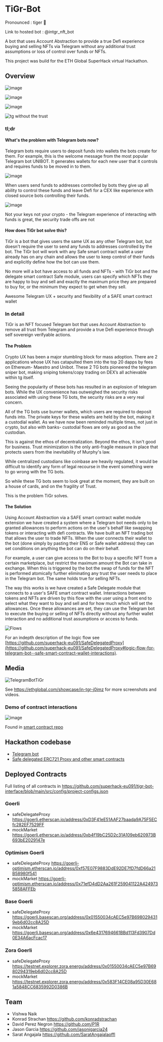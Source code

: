 # TiGr-Bot

Pronounced : tiger 🐅

Link to hosted bot : @intgr_nft_bot

A bot that uses Account Abstraction to provide a true Defi experience buying and selling NFTs via Telegram without any additional trust assumptions or loss of control over funds or NFTs.

This project was build for the ETH Global SuperHack virtual Hackathon.

## Overview

![image](https://github.com/konradstrachan/superhackhackathon23/assets/21056525/f13bdc26-8cef-4595-a50f-19463755c46e)

![image](https://github.com/konradstrachan/superhackhackathon23/assets/21056525/471dcea7-66d0-49b2-adbd-225756fe1a99)

![image](https://github.com/konradstrachan/superhackhackathon23/assets/21056525/0e3414fd-65c2-4f16-931a-032daee48dce)

![tg without the trust](https://github.com/superhack-eu091/TiGr-Bot/assets/21056525/4b6022ac-5d0d-45ac-a00e-3242b2e84ce4)

### tl;dr

#### What's the problem with Telegram bots now?

Telegram bots require users to deposit funds into wallets the bots create for them. For example, this is the welcome message from the most popular Telegram bot UNIBOT. It generates wallets for each new user that it controls and requires funds to be moved in to them.

![image](https://github.com/superhack-eu091/TiGr-Bot/assets/21056525/0be047ff-dd1f-4ed1-9d3c-b5257d4cdb0b)

When users send funds to addresses controlled by bots they give up all ability to control these funds and leave Defi for a CEX like experience with closed source bots controlling their funds.

![image](https://github.com/superhack-eu091/TiGr-Bot/assets/21056525/abf5d1d7-0fe3-4f25-8b7e-a43cc9ae57c5)

Not your keys not your crypto - the Telegram experience of interacting with funds is great, the security trade offs are not

#### How does TiGr bot solve this?

TiGr is a bot that gives users the same UX as any other Telegram bot, but doesn't require the user to send any funds to addresses controlled by the bot. The TiGr bot will work with any Safe smart contract wallet a user already has on any chain and allows the user to keep control of their funds and explicitly define how the bot can use them.

No more will a bot have access to all funds and NFTs - with TiGr bot and the delegate smart contract Safe module, users can specify which NFTs they are happy to buy and sell and exactly the maximum price they are prepared to buy for, or the minimum they expect to get when they sell.

Awesome Telegram UX + security and flexibility of a SAFE smart contract wallet

### In detail

TiGr is an NFT focused Telegram bot that uses Account Abstraction to remove all trust from Telegram and provide a true Defi experience through self sovereign verifyable actions.

#### The Problem 

Crypto UX has been a major stumbling block for mass adoption. There are 2 applications whose UX has catapulted them into the top 20 dapps by fees on Ethereum- Maestro and Unibot. These 2 TG bots pioneered the telegram sniper bot, making sniping tokens/copy trading on DEX’s all achievable within tg itself. 

Seeing the popularity of these bots has resulted in an explosion of telegram bots. While the UX convenience has outweighed the security risks associated with using these TG bots, the security risks are a very real concern. 

All of the TG bots use burner wallets, which users are required to deposit funds into. The private keys for these wallets are held by the bot, making it a custodial wallet. As we have now been reminded multiple times, not just in crypto, but also with banks- custodial flows are only as good as the custodian. 

This is against the ethos of decentralization. Beyond the ethos, it isn't good for business. Trust minimization is the only anti-fragile measure in place that protects users from the inevitability of Murphy's law. 

While centralized custodians like coinbase are heavily regulated, it would be difficult to identify any form of legal recourse in the event something were to go wrong with the TG bots. 

So while these TG bots seem to look great at the moment, they are built on a house of cards, and on the fragility of Trust. 

This is the problem TiGr solves.

#### The Solution 

Using Account Abstraction via a SAFE smart contract wallet module extension we have created a system where a Telegram bot needs only to be granted allowances to perform actions on the user's behalf like swapping tokens or interacting with defi contracts. We have built an NFT trading bot that allows the user to trade NFTs. When the user connects their wallet to the bot (done simply by pasting their ENS or Safe wallet address) they can set conditions on anything the bot can do on their behalf.

For example, a user can give access to the Bot to buy a specific NFT from a certain marketplace, but restrict the maximum amount the Bot can take in exchange. When this is triggered by the bot the swap of funds for the NFT is performed atomically further eliminating any trust the user needs to place in the Telegram bot. The same holds true for selling NFTs.

The way this works is we have created a Safe Delegate module that connects to a user's SAFE smart contract wallet. Interactions between tokens and NFTs are driven by this flow with the user using a front end to select what they want to buy and sell and for how much which will set the allowances. Once these allowances are set, they can use the Telegram bot to execute the buying or selling of NFTs directly without any further wallet interaction and no additional trust assumptions or access to funds.

![Flows](https://github.com/superhack-eu091/TiGr-Bot/assets/21056525/259900a7-083f-4aab-ace7-1a4931202cd5)

For an indepth description of the logic flow see [https://github.com/superhack-eu091/SafeDelegatedProxy](https://github.com/superhack-eu091/SafeDelegatedProxy#logic-flow-for-telegram-bot--safe-smart-contract-wallet-interactions).

## Media
![TelegramBotTiGr](https://github.com/superhack-eu091/TiGr-Bot/assets/21056525/83315a04-a7fc-49e2-ba3c-3e8cde852075)

See https://ethglobal.com/showcase/in-tgr-j0imz for more screenshots and videos.

### Demo of contract interactions

![image](https://github.com/superhack-eu091/TiGr-Bot/assets/21056525/a5e75e8a-5cf1-4821-8a61-7a9bb8a79e4c)

Found in [smart contract repo](https://github.com/superhack-eu091/SafeDelegatedProxy/raw/main/TiGr%20Bot%20narrated.mp4)

## Hackathon codebase

* [Telegram bot](https://github.com/superhack-eu091/intgr-wallet-bot)
* [Safe delegated ERC721 Proxy and other smart contracts](https://github.com/superhack-eu091/SafeDelegatedProxy)

## Deployed Contracts

Full listing of all contracts in https://github.com/superhack-eu091/tigr-bot-interface/blob/main/src/config/project-configs.json

### Goerli
* safeDelegateProxy https://goerli.etherscan.io/address/0xD3F41eE51AAF27baada9A75F5ECfc282EF7529FF
* mockMarket https://goerli.etherscan.io/address/0xb4f19bC25D2c31A109eb620973B693bE2029147e

### Optimism Goerli
* safeDelegateProxy https://goerli-optimism.etherscan.io/address/0xf57E07F9883DdE92DE7fD7fdD66a21B58980f541
* mockMarket https://goerli-optimism.etherscan.io/address/0x71efD4dD2Aa261F259041122A4249735858AFFEb

### Base Goerli
* safeDelegateProxy https://goerli.basescan.org/address/0x01550034cAEC5e97B6980294319eb6d02cc8A25D
* mockMarket https://goerli.basescan.org/address/0x6e4317694661BBd113Fd3907Dd0E34A6acFcac17

### Zora Goerli
* safeDelegateProxy https://testnet.explorer.zora.energy/address/0x01550034cAEC5e97B6980294319eb6d02cc8A25D
* mockMarket https://testnet.explorer.zora.energy/address/0x583F14CE08a95D30E681a5848CC6835992D0386B

## Team

* Vishwa Naik
* Konrad Strachan https://github.com/konradstrachan
* David Perez Negron https://github.com/P1R
* Jason Garcia https://github.com/jasonjgarcia24
* Sarat Angajala https://github.com/SaratAngajalaoffl

